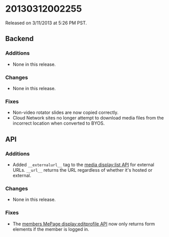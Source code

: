 20130312002255
==============

Released on 3/11/2013 at 5:26 PM PST.

## Backend

### Additions

*   None in this release.

### Changes

*   None in this release.

### Fixes

*   Non-video rotator slides are now copied correctly.
*   Cloud Network sites no longer attempt to download media files from the
    incorrect location when converted to BYOS.

## API

### Additions

*   Added `__externalurl__` tag to the [media display:list API](http://developers.monkcms.com/article/media-api/#list)
    for external URLs. `__url__` returns the URL regardless of whether it's
    hosted or external.

### Changes

*   None in this release.

### Fixes

*   The [members MePage display:editprofile API](http://developers.monkcms.com/article/mepage-api/#editprofile)
    now only returns form elements if the member is logged in.
